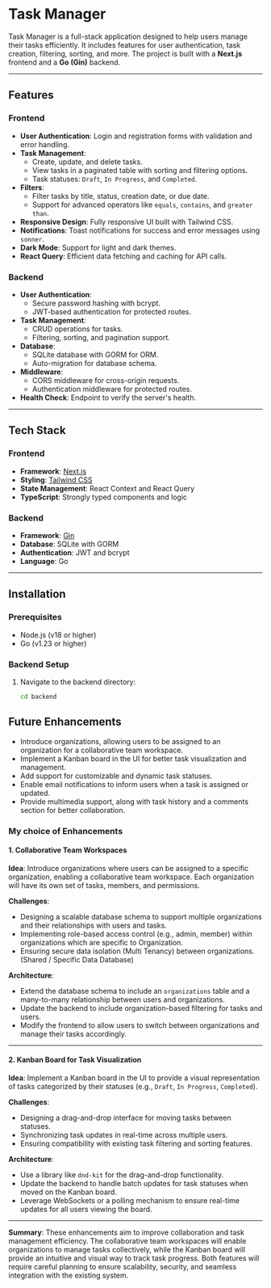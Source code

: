 # Task Manager

Task Manager is a full-stack application designed to help users manage their tasks efficiently. It includes features for user authentication, task creation, filtering, sorting, and more. The project is built with a **Next.js** frontend and a **Go (Gin)** backend.

---

## Features

### Frontend

- **User Authentication**: Login and registration forms with validation and error handling.
- **Task Management**:
  - Create, update, and delete tasks.
  - View tasks in a paginated table with sorting and filtering options.
  - Task statuses: `Draft`, `In Progress`, and `Completed`.
- **Filters**:
  - Filter tasks by title, status, creation date, or due date.
  - Support for advanced operators like `equals`, `contains`, and `greater than`.
- **Responsive Design**: Fully responsive UI built with Tailwind CSS.
- **Notifications**: Toast notifications for success and error messages using `sonner`.
- **Dark Mode**: Support for light and dark themes.
- **React Query**: Efficient data fetching and caching for API calls.

### Backend

- **User Authentication**:
  - Secure password hashing with bcrypt.
  - JWT-based authentication for protected routes.
- **Task Management**:
  - CRUD operations for tasks.
  - Filtering, sorting, and pagination support.
- **Database**:
  - SQLite database with GORM for ORM.
  - Auto-migration for database schema.
- **Middleware**:
  - CORS middleware for cross-origin requests.
  - Authentication middleware for protected routes.
- **Health Check**: Endpoint to verify the server's health.

---

## Tech Stack

### Frontend

- **Framework**: [Next.js](https://nextjs.org)
- **Styling**: [Tailwind CSS](https://tailwindcss.com)
- **State Management**: React Context and React Query
- **TypeScript**: Strongly typed components and logic

### Backend

- **Framework**: [Gin](https://gin-gonic.com)
- **Database**: SQLite with GORM
- **Authentication**: JWT and bcrypt
- **Language**: Go

---

## Installation

### Prerequisites

- Node.js (v18 or higher)
- Go (v1.23 or higher)

### Backend Setup

1. Navigate to the backend directory:
   ```bash
   cd backend
   ```

## Future Enhancements

- Introduce organizations, allowing users to be assigned to an organization for a collaborative team workspace.
- Implement a Kanban board in the UI for better task visualization and management.
- Add support for customizable and dynamic task statuses.
- Enable email notifications to inform users when a task is assigned or updated.
- Provide multimedia support, along with task history and a comments section for better collaboration.

### My choice of Enhancements

#### 1. Collaborative Team Workspaces

**Idea**: Introduce organizations where users can be assigned to a specific organization, enabling a collaborative team workspace. Each organization will have its own set of tasks, members, and permissions.

**Challenges**:

- Designing a scalable database schema to support multiple organizations and their relationships with users and tasks.
- Implementing role-based access control (e.g., admin, member) within organizations which are specific to Organization.
- Ensuring secure data isolation (Multi Tenancy) between organizations.(Shared / Specific Data Database)

**Architecture**:

- Extend the database schema to include an `organizations` table and a many-to-many relationship between users and organizations.
- Update the backend to include organization-based filtering for tasks and users.
- Modify the frontend to allow users to switch between organizations and manage their tasks accordingly.

---

#### 2. Kanban Board for Task Visualization

**Idea**: Implement a Kanban board in the UI to provide a visual representation of tasks categorized by their statuses (e.g., `Draft`, `In Progress`, `Completed`).

**Challenges**:

- Designing a drag-and-drop interface for moving tasks between statuses.
- Synchronizing task updates in real-time across multiple users.
- Ensuring compatibility with existing task filtering and sorting features.

**Architecture**:

- Use a library like `dnd-kit` for the drag-and-drop functionality.
- Update the backend to handle batch updates for task statuses when moved on the Kanban board.
- Leverage WebSockets or a polling mechanism to ensure real-time updates for all users viewing the board.

---

**Summary**: These enhancements aim to improve collaboration and task management efficiency. The collaborative team workspaces will enable organizations to manage tasks collectively, while the Kanban board will provide an intuitive and visual way to track task progress. Both features will require careful planning to ensure scalability, security, and seamless integration with the existing system.
